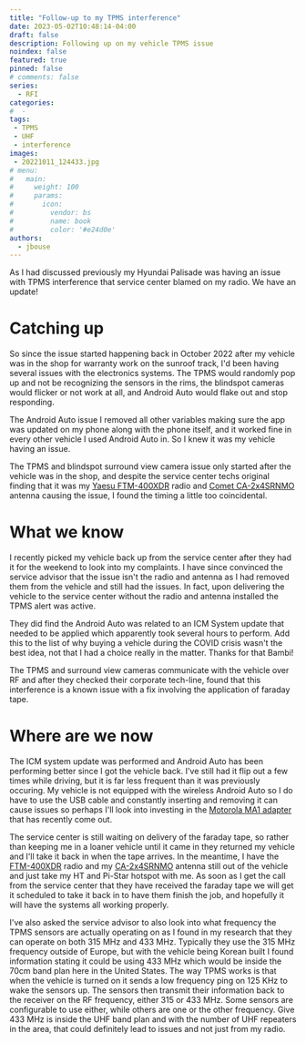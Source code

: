 ```yaml
---
title: "Follow-up to my TPMS interference"
date: 2023-05-02T10:48:14-04:00
draft: false
description: Following up on my vehicle TPMS issue
noindex: false
featured: true
pinned: false
# comments: false
series:
  - RFI
categories:
#  - 
tags:
 - TPMS
 - UHF
 - interference
images:
 - 20221011_124433.jpg
# menu:
#   main:
#     weight: 100
#     params:
#       icon:
#         vendor: bs
#         name: book
#         color: '#e24d0e'
authors:
  - jbouse
---
```


As I had discussed previously my Hyundai Palisade was having an issue
with TPMS interference that service center blamed on my radio. We have
an update!

<!--more-->

# Catching up

So since the issue started happening back in October 2022 after my vehicle
was in the shop for warranty work on the sunroof track, I'd been having
several issues with the electronics systems. The TPMS would randomly pop
up and not be recognizing the sensors in the rims, the blindspot cameras
would flicker or not work at all, and Android Auto would flake out and
stop responding.

The Android Auto issue I removed all other variables making sure the app
was updated on my phone along with the phone itself, and it worked fine in
every other vehicle I used Android Auto in. So I knew it was my vehicle
having an issue.

The TPMS and blindspot surround view camera issue only started after the
vehicle was in the shop, and despite the service center techs original
finding that it was my [Yaesu FTM-400XDR][FTM-400XDR] radio and 
[Comet CA-2x4SRNMO][CA-2x4SRNMO] antenna causing the issue, I found the
timing a little too coincidental.

# What we know

I recently picked my vehicle back up from the service center after they
had it for the weekend to look into my complaints. I have since convinced
the service advisor that the issue isn't the radio and antenna as I had
removed them from the vehicle and still had the issues. In fact, upon
delivering the vehicle to the service center without the radio and antenna
installed the TPMS alert was active.

They did find the Android Auto was related to an ICM System update that
needed to be applied which apparently took several hours to perform. Add
this to the list of why buying a vehicle during the COVID crisis wasn't
the best idea, not that I had a choice really in the matter. Thanks for
that Bambi!

The TPMS and surround view cameras communicate with the vehicle over RF
and after they checked their corporate tech-line, found that this
interference is a known issue with a fix involving the application of
faraday tape.

# Where are we now

The ICM system update was performed and Android Auto has been performing
better since I got the vehicle back. I've still had it flip out a few
times while driving, but it is far less frequent than it was previously
occuring. My vehicle is not equipped with the wireless Android Auto so 
I do have to use the USB cable and constantly inserting and removing it
can cause issues so perhaps I'll look into investing in the [Motorola MA1
adapter] that has recently come out.

The service center is still waiting on delivery of the faraday tape, so
rather than keeping me in a loaner vehicle until it came in they returned
my vehicle and I'll take it back in when the tape arrives. In the
meantime, I have the [FTM-400XDR] radio and my [CA-2x4SRNMO] antenna
still out of the vehicle and just take my HT and Pi-Star hotspot with me.
As soon as I get the call from the service center that they have received
the faraday tape we will get it scheduled to take it back in to have them
finish the job, and hopefully it will have the systems all working
properly.

I've also asked the service advisor to also look into what frequency the
TPMS sensors are actually operating on as I found in my research that 
they can operate on both 315 MHz and 433 MHz. Typically they use the 315
MHz frequency outside of Europe, but with the vehicle being Korean built
I found information stating it could be using 433 MHz which would be 
inside the 70cm band plan here in the United States. The way TPMS works is
that when the vehicle is turned on it sends a low frequency ping on 125 KHz to wake the sensors up. The sensors then transmit their information
back to the receiver on the RF frequency, either 315 or 433 MHz. Some
sensors are configurable to use either, while others are one or the other
frequency. Give 433 MHz is inside the UHF band plan and with the number
of UHF repeaters in the area, that could definitely lead to issues and 
not just from my radio.


[FTM-400XDR]: https://www.hamradio.com/detail.cfm?pid=H0-014544 "Yaesu FTM-400XDR Dual Band transceiver"
[CA-2x4SRNMO]: https://www.hamradio.com/detail.cfm?pid=H0-011146 "Comet CA-2x4SRNMO mobile antenna"
[Motorola MA1 adapter]: https://motorolasound.com/audio-products/android-auto/ma1 "Motorola MA1 wireless car adapter for Android Auto"